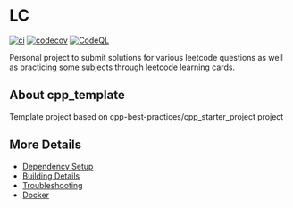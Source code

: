 # LC

[![ci](https://github.com/emregozek/lc/actions/workflows/ci.yml/badge.svg)](https://github.com/emregozek/lc/actions/workflows/ci.yml)
[![codecov](https://codecov.io/gh/emregozek/lc/branch/main/graph/badge.svg)](https://codecov.io/gh/emregozek/lc)
[![CodeQL](https://github.com/emregozek/lc/actions/workflows/codeql-analysis.yml/badge.svg)](https://github.com/emregozek/lc/actions/workflows/codeql-analysis.yml)

Personal project to submit solutions for various leetcode questions as well as practicing some subjects through leetcode learning cards.

## About cpp_template
Template project based on cpp-best-practices/cpp_starter_project project


## More Details

 * [Dependency Setup](README_dependencies.md)
 * [Building Details](README_building.md)
 * [Troubleshooting](README_troubleshooting.md)
 * [Docker](README_docker.md)
